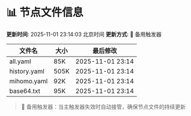 # 📊 节点文件信息

**更新时间**: 2025-11-01 23:14:03 北京时间
**更新方式**: 🔄 备用触发器

| 文件名 | 大小 | 最后修改 |
|--------|------|----------|
| all.yaml | 85K | 2025-11-01 23:14 |
| history.yaml | 505K | 2025-11-01 23:14 |
| mihomo.yaml | 92K | 2025-11-01 23:14 |
| base64.txt | 95K | 2025-11-01 23:14 |

> 🔄 备用触发器：当主触发器失效时自动接管，确保节点文件的持续更新
